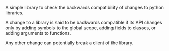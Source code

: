 A simple library to check the backwards compatibility of changes to python libraries.

A change to a library is said to be backwards compatible if its API changes
only by adding symbols to the global scope, adding fields to classes, or adding
arguments to functions.

Any other change can potentially break a client of the library.
